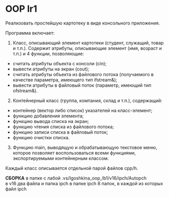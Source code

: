 # OOP lr1
Реализовать простейшую картотеку в виде консольного приложения.

Программа включает:

1. Класс, описывающий элемент картотеки (студент, служащий, товар и т.п.). Содержит атрибуты, описывающие элемент (имя, возраст и т.п.) и 4 функции, позволяющие:
- считать атрибуты объекта с консоли (cin);
- вывести атрибуты на экран (cout);
- считать атрибуты объекта из файлового потока (получаемого в качестве параметра, имеющего тип ifstream&);
- вывести атрибуты в файловый поток (параметр, имеющий тип ofstream&).

2. Контейнерный класс (группа, компания, склад и т.п.), содержащий:
- контейнер (вектор либо список) указателей на класс-элемент;
- функцию добавления элемента;
- функцию вывода списка на экран;
- функцию чтения списка из файлового потока;
- функцию записи списка в файловый поток;
- функцию очистки списка.

3. Функцию main, выводящую и обрабатывающую текстовое меню, которое позволяет воспользоваться всеми функциями, экспортируемыми контейнерным классом.

Каждый класс описывается отдельной парой файлов cpp/h.

**СБОРКА**
в папке с лабой 
.vs/Igoshkina_oop_lb1/v16/ipch/Autopch  
в v16 два файла и папка ipch
в папке ipch 8 папок, в каждой из которых файл ipch
